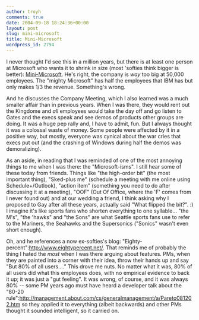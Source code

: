 ```yaml
---
author: troyh
comments: true
date: 2004-09-18 18:24:36+00:00
layout: post
slug: mini-microsoft
title: Mini-Microsoft
wordpress_id: 2794
---
```


I never thought I'd see this in a million years, but there is at least one person at Microsoft who wants it to shrink in size (most 'softies think bigger is better): [Mini-Microsoft](http://minimsft.blogspot.com/). He's right, the company is _way_ too big at 50,000 employees. The "mighty Microsoft" has half the employees that IBM has but only makes 1/3 the revenue. Something's wrong.

And he discusses the Company Meeting, which I also learned was a much smaller affair than in previous years. When I was there, they would rent out the Kingdome and _all_ employees would take the day off and go listen to Gates and the execs speak and see demos of products other groups are doing. It was a huge pep rally and, I have to admit, fun. But I always thought it was a colossal waste of money. Some people were affected by it in a positive way, but mostly, everyone was cynical about the war cries that execs put out (and the crashing of Windows during half the demos was demoralizing).

As an aside, in reading that I was reminded of one of the most annoying things to me when I was there: the "Microsoft-isms". I still hear some of these today from friends. Things like "the high-order bit" (the most important thing), "Sked-plus me" (schedule a meeting with me online using Schedule+/Outlook), "action item" (something you need to do after discussing it at a meeting), "OOF" (Out Of Office, where the 'F' comes from I never found out) and at our wedding a friend, I think asking why I proposed to Gay after all these years, actually said "What flipped the bit?". :) I imagine it's like sports fans who shorten everything to one syllable... "the M's", "the 'hawks" and "the Sons" are what Seattle sports fans use to refer to the Mariners, the Seahawks and the Supersonics ("Sonics" wasn't even short enough).

Oh, and he references a now ex-softies's blog: "Eighty-percent":http://www.eightypercent.net/. That reminds me of probably the thing I hated the _most_ when I was there arguing about features. PMs, when they are painted into a corner with their idea, throw their hands up and say "But 80% of all users...."  This drove me nuts. No matter what it was, 80% of all users did what this employees does, with no empirical evidence to back it up; it was just a "gut feeling". It was wrong, of course, and it was always 80% -- some PM years ago must have heard a developer talk about the "80-20 rule":http://management.about.com/cs/generalmanagement/a/Pareto081202.htm  so they applied it to everything (albeit backwards) and other PMs thought it sounded intelligent, so it carried on.
